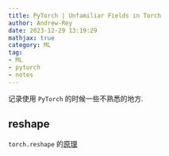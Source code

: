 ```yaml
---
title: PyTorch | Unfamiliar Fields in Torch
author: Andrew-Rey
date: 2023-12-29 13:19:29
mathjax: true
category: ML
tag:
- ML
- pytorch
- notes
---
```


记录使用 `PyTorch` 的时候一些不熟悉的地方.

<!--more-->

## reshape

`torch.reshape` 的[原理](https://zhuanlan.zhihu.com/p/593664378)


